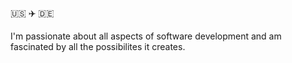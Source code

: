 🇺🇸 ✈️ 🇩🇪

I'm passionate about all aspects of software development and am fascinated by all the possibilites it creates.

